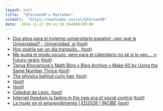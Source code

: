 ```yaml
---
layout: post
title:  "@fernand0's Mastodon"
siteUrl:  "https://mastodon.social/@fernand0"
date:  2024-11-27 09:41:39.564000+00:00
---
```

*  [Dos años para el invierno universitario español: ¿por qué la Universidad? - Universidad, sí ](https://www.universidadsi.es/dos-anos-para-el-invierno-universitario-espanol-por-que-la-universidad) ([toot](https://mastodon.social/@fernand0/113554259939271589))
*  [Hoy podría ser un día tranquilo.. ](https://mastodon.social/@fernand0/113554244263540708) ([toot](https://mastodon.social/@fernand0/113554244263540708))
*  [Me gusta el modo oscuro, pero para el calendario no sé si lo veo... -&gt; Futuro negro ](https://mastodon.social/@fernand0/113554163195851774) ([toot](https://mastodon.social/@fernand0/113554163195851774))
*  [Tanya Khovanova's Math Blog  » Blog Archive   » Make 60 by Using the Same Number Thrice ](https://blog.tanyakhovanova.com/2024/11/make-60-by-using-the-same-number-thrice) ([toot](https://mastodon.social/@fernand0/113553225157362802))
*  [The physics behind curly hair ](https://bigthink.com/starts-with-a-bang/physics-curly-hair) ([toot](https://mastodon.social/@fernand0/113552479061964529))
*  [ ](https://mastodon.social/users/fernand0/statuses/113551214166920527/activity) ([toot](https://mastodon.social/users/fernand0/statuses/113551214166920527/activity))
*  [ ](https://mastodon.social/@mkb) ([toot](https://mastodon.social/@fernand0/113551214008949695))
*  [Catedral de León. ](https://avecesunafoto.wordpress.com/2024/11/26/catedral-de-leon) ([toot](https://mastodon.social/@fernand0/113550705342243648))
*  [Internet freedom is fading in the new era of social control ](https://bigthink.com/the-present/internet-freedom-is-fading-in-the-new-era-of-social-control) ([toot](https://mastodon.social/@fernand0/113550574351708132))
*  [La mujer en el emprendimiento \| ED2026 \| INCIBE ](https://www.incibe.es/emprendimiento/publicaciones/guias-y-estudios/estudios/la-mujer-en-el-emprendimient) ([toot](https://mastodon.social/@fernand0/113550384817948820))
